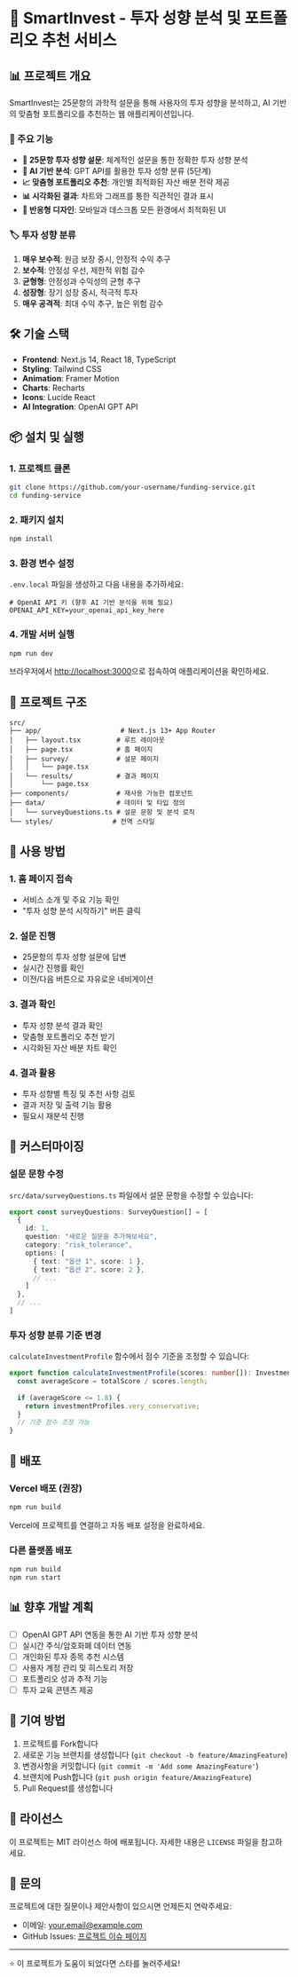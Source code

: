 # 🚀 SmartInvest - 투자 성향 분석 및 포트폴리오 추천 서비스

## 📊 프로젝트 개요

SmartInvest는 25문항의 과학적 설문을 통해 사용자의 투자 성향을 분석하고, AI 기반의 맞춤형 포트폴리오를 추천하는 웹 애플리케이션입니다.

### 🎯 주요 기능

- **📝 25문항 투자 성향 설문**: 체계적인 설문을 통한 정확한 투자 성향 분석
- **🤖 AI 기반 분석**: GPT API를 활용한 투자 성향 분류 (5단계)
- **📈 맞춤형 포트폴리오 추천**: 개인별 최적화된 자산 배분 전략 제공
- **📊 시각화된 결과**: 차트와 그래프를 통한 직관적인 결과 표시
- **📱 반응형 디자인**: 모바일과 데스크톱 모든 환경에서 최적화된 UI

### 🏷️ 투자 성향 분류

1. **매우 보수적**: 원금 보장 중시, 안정적 수익 추구
2. **보수적**: 안정성 우선, 제한적 위험 감수
3. **균형형**: 안정성과 수익성의 균형 추구
4. **성장형**: 장기 성장 중시, 적극적 투자
5. **매우 공격적**: 최대 수익 추구, 높은 위험 감수

## 🛠️ 기술 스택

- **Frontend**: Next.js 14, React 18, TypeScript
- **Styling**: Tailwind CSS
- **Animation**: Framer Motion
- **Charts**: Recharts
- **Icons**: Lucide React
- **AI Integration**: OpenAI GPT API

## 📦 설치 및 실행

### 1. 프로젝트 클론

```bash
git clone https://github.com/your-username/funding-service.git
cd funding-service
```

### 2. 패키지 설치

```bash
npm install
```

### 3. 환경 변수 설정

`.env.local` 파일을 생성하고 다음 내용을 추가하세요:

```env
# OpenAI API 키 (향후 AI 기반 분석을 위해 필요)
OPENAI_API_KEY=your_openai_api_key_here
```

### 4. 개발 서버 실행

```bash
npm run dev
```

브라우저에서 [http://localhost:3000](http://localhost:3000)으로 접속하여 애플리케이션을 확인하세요.

## 🎨 프로젝트 구조

```
src/
├── app/                    # Next.js 13+ App Router
│   ├── layout.tsx         # 루트 레이아웃
│   ├── page.tsx           # 홈 페이지
│   ├── survey/            # 설문 페이지
│   │   └── page.tsx
│   └── results/           # 결과 페이지
│       └── page.tsx
├── components/            # 재사용 가능한 컴포넌트
├── data/                  # 데이터 및 타입 정의
│   └── surveyQuestions.ts # 설문 문항 및 분석 로직
└── styles/               # 전역 스타일
```

## 📱 사용 방법

### 1. 홈 페이지 접속
- 서비스 소개 및 주요 기능 확인
- "투자 성향 분석 시작하기" 버튼 클릭

### 2. 설문 진행
- 25문항의 투자 성향 설문에 답변
- 실시간 진행률 확인
- 이전/다음 버튼으로 자유로운 네비게이션

### 3. 결과 확인
- 투자 성향 분석 결과 확인
- 맞춤형 포트폴리오 추천 받기
- 시각화된 자산 배분 차트 확인

### 4. 결과 활용
- 투자 성향별 특징 및 추천 사항 검토
- 결과 저장 및 출력 기능 활용
- 필요시 재분석 진행

## 🔧 커스터마이징

### 설문 문항 수정
`src/data/surveyQuestions.ts` 파일에서 설문 문항을 수정할 수 있습니다:

```typescript
export const surveyQuestions: SurveyQuestion[] = [
  {
    id: 1,
    question: "새로운 질문을 추가해보세요",
    category: "risk_tolerance",
    options: [
      { text: "옵션 1", score: 1 },
      { text: "옵션 2", score: 2 },
      // ...
    ]
  },
  // ...
]
```

### 투자 성향 분류 기준 변경
`calculateInvestmentProfile` 함수에서 점수 기준을 조정할 수 있습니다:

```typescript
export function calculateInvestmentProfile(scores: number[]): InvestmentProfile {
  const averageScore = totalScore / scores.length;
  
  if (averageScore <= 1.8) {
    return investmentProfiles.very_conservative;
  }
  // 기준 점수 조정 가능
}
```

## 🚀 배포

### Vercel 배포 (권장)

```bash
npm run build
```

Vercel에 프로젝트를 연결하고 자동 배포 설정을 완료하세요.

### 다른 플랫폼 배포

```bash
npm run build
npm run start
```

## 📊 향후 개발 계획

- [ ] OpenAI GPT API 연동을 통한 AI 기반 투자 성향 분석
- [ ] 실시간 주식/암호화폐 데이터 연동
- [ ] 개인화된 투자 종목 추천 시스템
- [ ] 사용자 계정 관리 및 히스토리 저장
- [ ] 포트폴리오 성과 추적 기능
- [ ] 투자 교육 콘텐츠 제공

## 🤝 기여 방법

1. 프로젝트를 Fork합니다
2. 새로운 기능 브랜치를 생성합니다 (`git checkout -b feature/AmazingFeature`)
3. 변경사항을 커밋합니다 (`git commit -m 'Add some AmazingFeature'`)
4. 브랜치에 Push합니다 (`git push origin feature/AmazingFeature`)
5. Pull Request를 생성합니다

## 📝 라이선스

이 프로젝트는 MIT 라이선스 하에 배포됩니다. 자세한 내용은 `LICENSE` 파일을 참고하세요.

## 📧 문의

프로젝트에 대한 질문이나 제안사항이 있으시면 언제든지 연락주세요:

- 이메일: your.email@example.com
- GitHub Issues: [프로젝트 이슈 페이지](https://github.com/your-username/funding-service/issues)

---

⭐ 이 프로젝트가 도움이 되었다면 스타를 눌러주세요! 